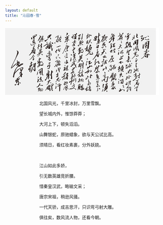 ```yaml
---
layout: default
title: "沁园春·雪"
---
```


<img src = './images/1.jpg'>

　　　　　　　　北国风光，千里冰封，万里雪飘。

　　　　　　　　望长城内外，惟馀莽莽；

　　　　　　　　大河上下，顿失滔滔。

　　　　　　　　山舞银蛇，原驰蜡象，欲与天公试比高。

　　　　　　　　须晴日，看红妆素裹，分外妖娆。


　　　　　　　　　　　　　　　　　　　　　　　　　　　　　　　　　　　　　　　　　　　　　　　　　　　　　　　　　　　　　　　　　　　　　　　　　　　　　　　　　　　　　　　　　　　　　　　　　　

　　　　　　　　江山如此多娇，

　　　　　　　　引无数英雄竞折腰。

　　　　　　　　惜秦皇汉武，略输文采；

　　　　　　　　唐宗宋祖，稍逊风骚。

　　　　　　　　一代天骄，成吉思汗，只识弯弓射大雕。

　　　　　　　　俱往矣，数风流人物，还看今朝。


